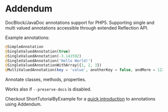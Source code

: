 # Addendum

DocBlock/JavaDoc annotations support for PHP5. Supporting single and multi valued annotations accessible through extended Reflection API.

Example annotations:
```php
@SimpleAnnotation
@SingleValuedAnnotation(true)
@SingleValuedAnnotation(-3.141592)
@SingleValuedAnnotation('Hello World!')
@SingleValuedAnnotationWithArray({1, 2, 3})
@MultiValuedAnnotation(key = 'value', anotherKey = false, andMore = 1234)
```

Annotate classes, methods, properties.

Works also if `--preserve-docs` is disabled.

Checkout ShortTutorialByExample for a [quick introduction](https://github.com/jsuchal/addendum/wiki/Short-Tutorial-By-Example) to annotations using Addendum.
